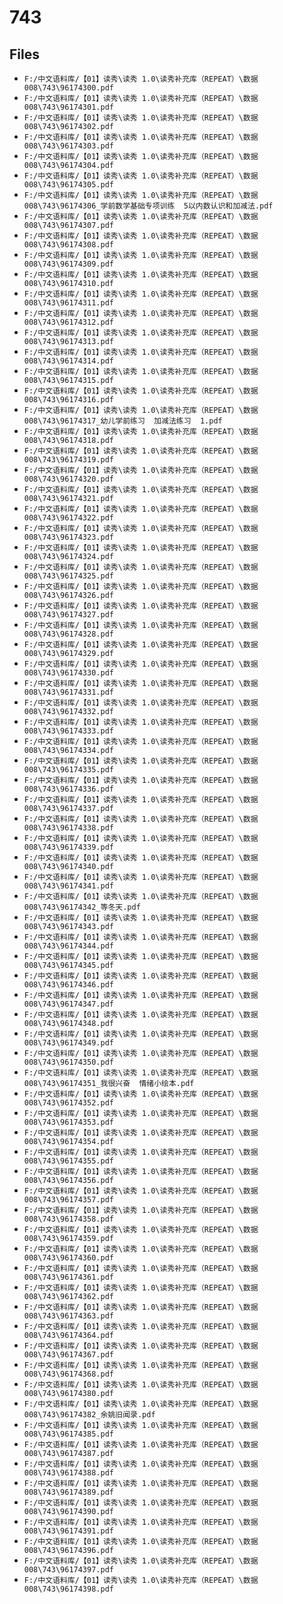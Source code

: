 # 743

## Files

- `F:/中文语料库/【01】读秀\读秀 1.0\读秀补充库（REPEAT）\数据008\743\96174300.pdf`
- `F:/中文语料库/【01】读秀\读秀 1.0\读秀补充库（REPEAT）\数据008\743\96174301.pdf`
- `F:/中文语料库/【01】读秀\读秀 1.0\读秀补充库（REPEAT）\数据008\743\96174302.pdf`
- `F:/中文语料库/【01】读秀\读秀 1.0\读秀补充库（REPEAT）\数据008\743\96174303.pdf`
- `F:/中文语料库/【01】读秀\读秀 1.0\读秀补充库（REPEAT）\数据008\743\96174304.pdf`
- `F:/中文语料库/【01】读秀\读秀 1.0\读秀补充库（REPEAT）\数据008\743\96174305.pdf`
- `F:/中文语料库/【01】读秀\读秀 1.0\读秀补充库（REPEAT）\数据008\743\96174306_学前数学基础专项训练  5以内数认识和加减法.pdf`
- `F:/中文语料库/【01】读秀\读秀 1.0\读秀补充库（REPEAT）\数据008\743\96174307.pdf`
- `F:/中文语料库/【01】读秀\读秀 1.0\读秀补充库（REPEAT）\数据008\743\96174308.pdf`
- `F:/中文语料库/【01】读秀\读秀 1.0\读秀补充库（REPEAT）\数据008\743\96174309.pdf`
- `F:/中文语料库/【01】读秀\读秀 1.0\读秀补充库（REPEAT）\数据008\743\96174310.pdf`
- `F:/中文语料库/【01】读秀\读秀 1.0\读秀补充库（REPEAT）\数据008\743\96174311.pdf`
- `F:/中文语料库/【01】读秀\读秀 1.0\读秀补充库（REPEAT）\数据008\743\96174312.pdf`
- `F:/中文语料库/【01】读秀\读秀 1.0\读秀补充库（REPEAT）\数据008\743\96174313.pdf`
- `F:/中文语料库/【01】读秀\读秀 1.0\读秀补充库（REPEAT）\数据008\743\96174314.pdf`
- `F:/中文语料库/【01】读秀\读秀 1.0\读秀补充库（REPEAT）\数据008\743\96174315.pdf`
- `F:/中文语料库/【01】读秀\读秀 1.0\读秀补充库（REPEAT）\数据008\743\96174316.pdf`
- `F:/中文语料库/【01】读秀\读秀 1.0\读秀补充库（REPEAT）\数据008\743\96174317_幼儿学前练习  加减法练习  1.pdf`
- `F:/中文语料库/【01】读秀\读秀 1.0\读秀补充库（REPEAT）\数据008\743\96174318.pdf`
- `F:/中文语料库/【01】读秀\读秀 1.0\读秀补充库（REPEAT）\数据008\743\96174319.pdf`
- `F:/中文语料库/【01】读秀\读秀 1.0\读秀补充库（REPEAT）\数据008\743\96174320.pdf`
- `F:/中文语料库/【01】读秀\读秀 1.0\读秀补充库（REPEAT）\数据008\743\96174321.pdf`
- `F:/中文语料库/【01】读秀\读秀 1.0\读秀补充库（REPEAT）\数据008\743\96174322.pdf`
- `F:/中文语料库/【01】读秀\读秀 1.0\读秀补充库（REPEAT）\数据008\743\96174323.pdf`
- `F:/中文语料库/【01】读秀\读秀 1.0\读秀补充库（REPEAT）\数据008\743\96174324.pdf`
- `F:/中文语料库/【01】读秀\读秀 1.0\读秀补充库（REPEAT）\数据008\743\96174325.pdf`
- `F:/中文语料库/【01】读秀\读秀 1.0\读秀补充库（REPEAT）\数据008\743\96174326.pdf`
- `F:/中文语料库/【01】读秀\读秀 1.0\读秀补充库（REPEAT）\数据008\743\96174327.pdf`
- `F:/中文语料库/【01】读秀\读秀 1.0\读秀补充库（REPEAT）\数据008\743\96174328.pdf`
- `F:/中文语料库/【01】读秀\读秀 1.0\读秀补充库（REPEAT）\数据008\743\96174329.pdf`
- `F:/中文语料库/【01】读秀\读秀 1.0\读秀补充库（REPEAT）\数据008\743\96174330.pdf`
- `F:/中文语料库/【01】读秀\读秀 1.0\读秀补充库（REPEAT）\数据008\743\96174331.pdf`
- `F:/中文语料库/【01】读秀\读秀 1.0\读秀补充库（REPEAT）\数据008\743\96174332.pdf`
- `F:/中文语料库/【01】读秀\读秀 1.0\读秀补充库（REPEAT）\数据008\743\96174333.pdf`
- `F:/中文语料库/【01】读秀\读秀 1.0\读秀补充库（REPEAT）\数据008\743\96174334.pdf`
- `F:/中文语料库/【01】读秀\读秀 1.0\读秀补充库（REPEAT）\数据008\743\96174335.pdf`
- `F:/中文语料库/【01】读秀\读秀 1.0\读秀补充库（REPEAT）\数据008\743\96174336.pdf`
- `F:/中文语料库/【01】读秀\读秀 1.0\读秀补充库（REPEAT）\数据008\743\96174337.pdf`
- `F:/中文语料库/【01】读秀\读秀 1.0\读秀补充库（REPEAT）\数据008\743\96174338.pdf`
- `F:/中文语料库/【01】读秀\读秀 1.0\读秀补充库（REPEAT）\数据008\743\96174339.pdf`
- `F:/中文语料库/【01】读秀\读秀 1.0\读秀补充库（REPEAT）\数据008\743\96174340.pdf`
- `F:/中文语料库/【01】读秀\读秀 1.0\读秀补充库（REPEAT）\数据008\743\96174341.pdf`
- `F:/中文语料库/【01】读秀\读秀 1.0\读秀补充库（REPEAT）\数据008\743\96174342_等冬天.pdf`
- `F:/中文语料库/【01】读秀\读秀 1.0\读秀补充库（REPEAT）\数据008\743\96174343.pdf`
- `F:/中文语料库/【01】读秀\读秀 1.0\读秀补充库（REPEAT）\数据008\743\96174344.pdf`
- `F:/中文语料库/【01】读秀\读秀 1.0\读秀补充库（REPEAT）\数据008\743\96174345.pdf`
- `F:/中文语料库/【01】读秀\读秀 1.0\读秀补充库（REPEAT）\数据008\743\96174346.pdf`
- `F:/中文语料库/【01】读秀\读秀 1.0\读秀补充库（REPEAT）\数据008\743\96174347.pdf`
- `F:/中文语料库/【01】读秀\读秀 1.0\读秀补充库（REPEAT）\数据008\743\96174348.pdf`
- `F:/中文语料库/【01】读秀\读秀 1.0\读秀补充库（REPEAT）\数据008\743\96174349.pdf`
- `F:/中文语料库/【01】读秀\读秀 1.0\读秀补充库（REPEAT）\数据008\743\96174350.pdf`
- `F:/中文语料库/【01】读秀\读秀 1.0\读秀补充库（REPEAT）\数据008\743\96174351_我很兴奋  情绪小绘本.pdf`
- `F:/中文语料库/【01】读秀\读秀 1.0\读秀补充库（REPEAT）\数据008\743\96174352.pdf`
- `F:/中文语料库/【01】读秀\读秀 1.0\读秀补充库（REPEAT）\数据008\743\96174353.pdf`
- `F:/中文语料库/【01】读秀\读秀 1.0\读秀补充库（REPEAT）\数据008\743\96174354.pdf`
- `F:/中文语料库/【01】读秀\读秀 1.0\读秀补充库（REPEAT）\数据008\743\96174355.pdf`
- `F:/中文语料库/【01】读秀\读秀 1.0\读秀补充库（REPEAT）\数据008\743\96174356.pdf`
- `F:/中文语料库/【01】读秀\读秀 1.0\读秀补充库（REPEAT）\数据008\743\96174357.pdf`
- `F:/中文语料库/【01】读秀\读秀 1.0\读秀补充库（REPEAT）\数据008\743\96174358.pdf`
- `F:/中文语料库/【01】读秀\读秀 1.0\读秀补充库（REPEAT）\数据008\743\96174359.pdf`
- `F:/中文语料库/【01】读秀\读秀 1.0\读秀补充库（REPEAT）\数据008\743\96174360.pdf`
- `F:/中文语料库/【01】读秀\读秀 1.0\读秀补充库（REPEAT）\数据008\743\96174361.pdf`
- `F:/中文语料库/【01】读秀\读秀 1.0\读秀补充库（REPEAT）\数据008\743\96174362.pdf`
- `F:/中文语料库/【01】读秀\读秀 1.0\读秀补充库（REPEAT）\数据008\743\96174363.pdf`
- `F:/中文语料库/【01】读秀\读秀 1.0\读秀补充库（REPEAT）\数据008\743\96174364.pdf`
- `F:/中文语料库/【01】读秀\读秀 1.0\读秀补充库（REPEAT）\数据008\743\96174367.pdf`
- `F:/中文语料库/【01】读秀\读秀 1.0\读秀补充库（REPEAT）\数据008\743\96174368.pdf`
- `F:/中文语料库/【01】读秀\读秀 1.0\读秀补充库（REPEAT）\数据008\743\96174380.pdf`
- `F:/中文语料库/【01】读秀\读秀 1.0\读秀补充库（REPEAT）\数据008\743\96174382_余姚旧闻录.pdf`
- `F:/中文语料库/【01】读秀\读秀 1.0\读秀补充库（REPEAT）\数据008\743\96174385.pdf`
- `F:/中文语料库/【01】读秀\读秀 1.0\读秀补充库（REPEAT）\数据008\743\96174387.pdf`
- `F:/中文语料库/【01】读秀\读秀 1.0\读秀补充库（REPEAT）\数据008\743\96174388.pdf`
- `F:/中文语料库/【01】读秀\读秀 1.0\读秀补充库（REPEAT）\数据008\743\96174389.pdf`
- `F:/中文语料库/【01】读秀\读秀 1.0\读秀补充库（REPEAT）\数据008\743\96174390.pdf`
- `F:/中文语料库/【01】读秀\读秀 1.0\读秀补充库（REPEAT）\数据008\743\96174391.pdf`
- `F:/中文语料库/【01】读秀\读秀 1.0\读秀补充库（REPEAT）\数据008\743\96174396.pdf`
- `F:/中文语料库/【01】读秀\读秀 1.0\读秀补充库（REPEAT）\数据008\743\96174397.pdf`
- `F:/中文语料库/【01】读秀\读秀 1.0\读秀补充库（REPEAT）\数据008\743\96174398.pdf`
